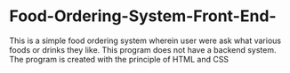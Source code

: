 # Food-Ordering-System-Front-End-
This is a simple food ordering system wherein user were ask what  various foods or drinks they like.  This program does not have a backend system. The program is created with the principle of HTML and CSS
